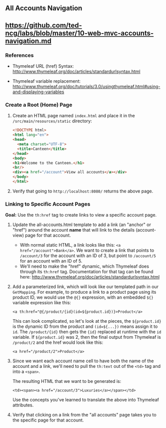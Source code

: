 ## All Accounts Navigation

## https://github.com/ted-ncg/labs/blob/master/10-web-mvc-accounts-navigation.md

### References

* Thymeleaf URL (href) Syntax: http://www.thymeleaf.org/doc/articles/standardurlsyntax.html

* Thymeleaf variable replacement: http://www.thymeleaf.org/doc/tutorials/3.0/usingthymeleaf.html#using-and-displaying-variables

### Create a Root (Home) Page

1. Create an HTML page named `index.html` and place it in the `/src/main/resources/static` directory:

    ```html
    <!DOCTYPE html>
    <html lang="en">
    <head>
      <meta charset="UTF-8">
      <title>Canteen</title>
    </head>
    <body>
    <h1>Welcome to the Canteen.</h1>
    <br/>
    <div><a href="/account">View all accounts</a></div>
    </body>
    </html>
    ```

1. Verify that going to `http://localhost:8080/` returns the above page.

### Linking to Specific Account Pages

**Goal:**
Use the `th:href` tag to create links to view a specific account page.

1. Update the all-accounts.html template to add a link (an "anchor" or "href") around the account **name** that will link to the details (account-view) page for that account.

   * With normal static HTML, a link looks like this: `<a href="/account">Bank</a>`. We want to create a link that points to `/account/3` for the account with an ID of 3, but point to `/account/5` for an account with an ID of 5.
   * We'll need to make the "href" dynamic, which Thymeleaf does through its `th:href` tag.
     Documentation for that tag can be found here: http://www.thymeleaf.org/doc/articles/standardurlsyntax.html

1. Add a parameterized link, which will look like our templated path in our `GetMapping`.
   For example, to produce a link to a product page using its product ID, we would use the `@{}` expression, with an embedded `${}` variable expression like this:
   
   ```
   <a th:href="@{/product/{id}(id=${product.id})}>Product</a>
   ```
   
   This can look complicated, so let's look at the pieces, the `${product.id}` is the dynamic ID from the product and `(id=${...})` means assign it to `id`.
   The `/product/{id}` then gets the `{id}` replaced at runtime with the `id` variable.
   If `${product.id}` was 2, then the final output from Thymeleaf is `/product/2` and the href would look like this:
   
      `<a href="/product/2">Product</a>`
   
1. Since we want each account name cell to have both the name of the account and a link, we'll need to pull the `th:text` out of the `<td>` tag and into a `<span>`.

   The resulting HTML that we want to be generated is:

    `<td><span><a href="/account/3">Luxuries</a></span></td>`
   
   Use the concepts you've learned to translate the above into Thymeleaf attributes.
   
1. Verify that clicking on a link from the "all accounts" page takes you to the specific page for that account.
